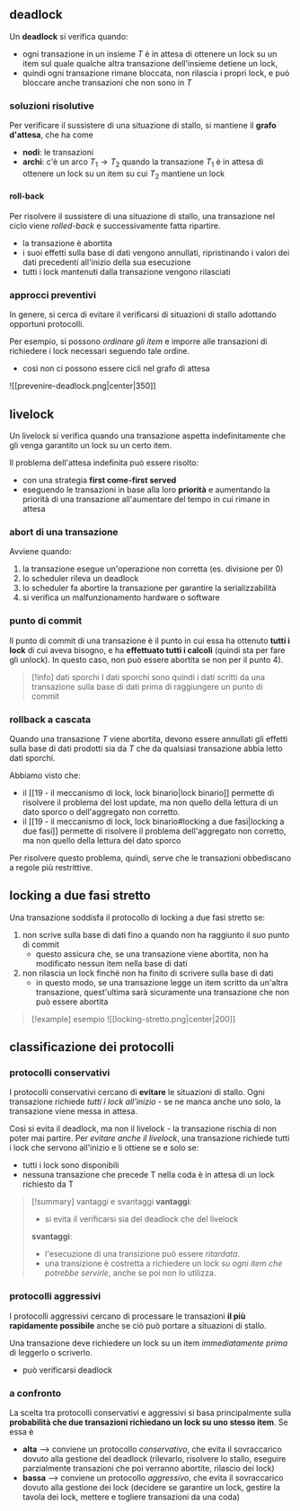 ## deadlock
Un **deadlock** si verifica quando:
- ogni transazione in un insieme $T$ è in attesa di ottenere un lock su un item sul quale qualche altra transazione dell'insieme detiene un lock, 
- quindi ogni transazione rimane bloccata, non rilascia i propri lock, e può bloccare anche transazioni che non sono in $T$

### soluzioni risolutive
Per verificare il sussistere di una situazione di stallo, si mantiene il **grafo d'attesa**, che ha come
- **nodi**: le transazioni
- **archi**: c'è un arco $T_{1}\to T_{2}$ quando la transazione $T_{1}$ è in attesa di ottenere un lock su un item su cui $T_{2}$ mantiene un lock

#### roll-back
Per risolvere il sussistere di una situazione di stallo, una transazione nel ciclo viene *rolled-back* e successivamente fatta ripartire.

- la transazione è abortita
- i suoi effetti sulla base di dati vengono annullati, ripristinando i valori dei dati precedenti all'inizio della sua esecuzione
- tutti i lock mantenuti dalla transazione vengono rilasciati

### approcci preventivi
In genere, si cerca di evitare il verificarsi di situazioni di stallo adottando opportuni protocolli.

Per esempio, si possono *ordinare gli item* e imporre alle transazioni di richiedere i lock necessari seguendo tale ordine.
- così non ci possono essere cicli nel grafo di attesa

![[prevenire-deadlock.png|center|350]]

## livelock
Un livelock si verifica quando una transazione aspetta indefinitamente che gli venga garantito un lock su un certo item.

Il problema dell'attesa indefinita può essere risolto:
- con una strategia **first come-first served**
- eseguendo le transazioni in base alla loro **priorità** e aumentando la priorità di una transazione all'aumentare del tempo in cui rimane in attesa
### abort di una transazione
Avviene quando:
1) la transazione esegue un'operazione non corretta (es. divisione per 0)
2) lo scheduler rileva un deadlock
3) lo scheduler fa abortire la transazione per garantire la serializzabilità
4) si verifica un malfunzionamento hardware o software

### punto di commit
Il punto di commit di una transazione è il punto in cui essa ha ottenuto **tutti i lock** di cui aveva bisogno, e ha **effettuato tutti i calcoli** (quindi sta per fare gli unlock).
In questo caso, non può essere abortita se non per il punto 4).

>[!info] dati sporchi
>I dati sporchi sono quindi i dati scritti da una transazione sulla base di dati prima di raggiungere un punto di commit

### rollback a cascata
Quando una transazione $T$ viene abortita, devono essere annullati gli effetti sulla base di dati prodotti sia da $T$ che da qualsiasi transazione abbia letto dati sporchi.

Abbiamo visto che:
- il [[19 - il meccanismo di lock, lock binario|lock binario]] permette di risolvere il problema del lost update, ma non quello della lettura di un dato sporco o dell'aggregato non corretto.
- il [[19 - il meccanismo di lock, lock binario#locking a due fasi|locking a due fasi]] permette di risolvere il problema dell'aggregato non corretto, ma non quello della lettura del dato sporco

Per risolvere questo problema, quindi, serve che le transazioni obbediscano a regole più restrittive.

## locking a due fasi stretto
Una transazione soddisfa il protocollo di locking a due fasi stretto se:
1) non scrive sulla base di dati fino a quando non ha raggiunto il suo punto di commit 
	- questo assicura che, se una transazione viene abortita, non ha modificato nessun item nella base di dati
2) non rilascia un lock finché non ha finito di scrivere sulla base di dati
	- in questo modo, se una transazione legge un item scritto da un'altra transazione, quest'ultima sarà sicuramente una transazione che non può essere abortita

> [!example] esempio
> ![[locking-stretto.png|center|200]]

## classificazione dei protocolli
### protocolli conservativi
I protocolli conservativi cercano di **evitare** le situazioni di stallo.
Ogni transazione richiede *tutti i lock all'inizio* - se ne manca anche uno solo, la transazione viene messa in attesa.

Così si evita il deadlock, ma non il livelock - la transazione rischia di non poter mai partire.
Per *evitare anche il livelock*, una transazione richiede tutti i lock che servono all'inizio e li ottiene se e solo se:
- tutti i lock sono disponibili
- nessuna transazione che precede T nella coda è in attesa di un lock richiesto da T

>[!summary] vantaggi e svantaggi
>**vantaggi**:
>- si evita il verificarsi sia del deadlock che del livelock
>
>**svantaggi**:
>- l'esecuzione di una transizione può essere *ritardata*.
>- una transizione è costretta a richiedere un lock *su ogni item che potrebbe servirle*, anche se poi non lo utilizza.

### protocolli aggressivi
I protocolli aggressivi cercano di processare le transazioni **il più rapidamente possibile** anche se ciò può portare a situazioni di stallo.

Una transazione deve richiedere un lock su un item *immediatamente prima* di leggerlo o scriverlo.
- può verificarsi deadlock

### a confronto
La scelta tra protocolli conservativi e aggressivi si basa principalmente sulla **probabilità che due transazioni richiedano un lock su uno stesso item**.
Se essa è
- **alta** --> conviene un protocollo *conservativo*, che evita il sovraccarico dovuto alla gestione del deadlock (rilevarlo, risolvere lo stallo, eseguire parzialmente transazioni che poi verranno abortite, rilascio dei lock)
- **bassa** --> conviene un protocollo *aggressivo*, che evita il sovraccarico dovuto alla gestione dei lock (decidere se garantire un lock, gestire la tavola dei lock, mettere e togliere transazioni da una coda)
